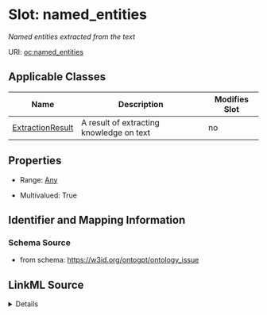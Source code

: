 

# Slot: named_entities


_Named entities extracted from the text_



URI: [oc:named_entities](http://w3id.org/ontogpt/ontology-class-templatenamed_entities)



<!-- no inheritance hierarchy -->





## Applicable Classes

| Name | Description | Modifies Slot |
| --- | --- | --- |
| [ExtractionResult](ExtractionResult.md) | A result of extracting knowledge on text |  no  |







## Properties

* Range: [Any](Any.md)

* Multivalued: True





## Identifier and Mapping Information







### Schema Source


* from schema: https://w3id.org/ontogpt/ontology_issue




## LinkML Source

<details>
```yaml
name: named_entities
description: Named entities extracted from the text
from_schema: https://w3id.org/ontogpt/ontology_issue
rank: 1000
multivalued: true
alias: named_entities
owner: ExtractionResult
domain_of:
- ExtractionResult
range: Any
inlined: true
inlined_as_list: true

```
</details>